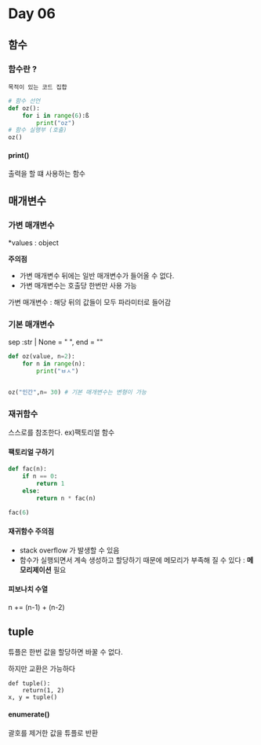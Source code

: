 # Day 06
## 함수
### 함수란 ?

    목적이 있는 코드 집합
```python
# 함수 선언
def oz():
    for i in range(6):ß
        print("oz")
# 함수 실행부 (호출)
oz()
```
#### print()
출력을 할 떄 사용하는 함수 

## 매개변수
### 가변 매개변수
 *values : object

**주의점**
* 가변 매개변수 뒤에는 일반 매개변수가 들어올 수 없다.
* 가변 매개변수는 호출당 한번만 사용 가능 

 
가변 매개변수 : 해당 뒤의 값들이 모두 파라미터로 들어감



### 기본 매개변수
sep :str | None = " ", end = ""

```python
def oz(value, n=2):
    for n in range(n):
        print("ㅂㅅ")


oz("인간",n= 30) # 기본 매개변수는 변형이 가능
```

### 재귀함수
스스로를 참조한다. ex)팩토리얼 함수

#### 팩토리얼 구하기
```python
def fac(n):
    if n == 0:
        return 1
    else:
        return n * fac(n)

fac(6)

```
#### 재귀함수 주의점
- stack overflow 가 발생할 수 있음
- 함수가 실행되면서 계속 생성하고 할당하기 때문에
메모리가 부족해 질 수 있다 : **메모리제이션** 필요

#### 피보나치 수열 
n +=  (n-1) + (n-2)

## tuple
튜플은 한번 값을 할당하면 바꿀 수 없다.

하지만 교환은 가능하다 
```
def tuple():
    return(1, 2)
x, y = tuple()
```
#### enumerate()
괄호를 제거한 값을 튜플로 반환